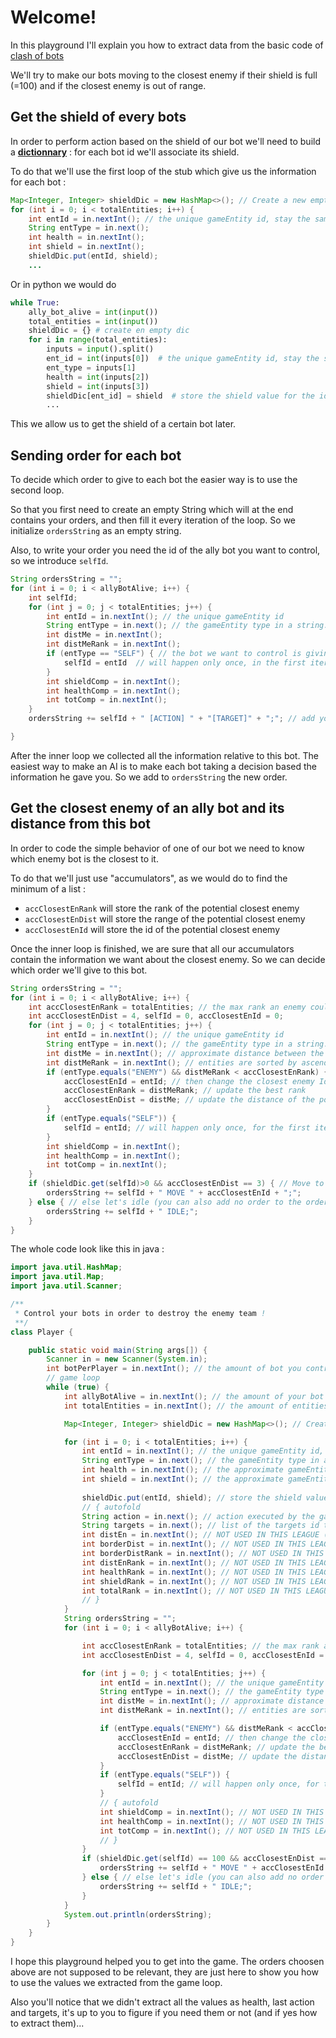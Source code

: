# Welcome!

In this playground I'll explain you how to extract data from the basic code of [clash of bots](https://www.codingame.com/contribute/view/6587dcc2e3a07bd4696c16a3e63238b4a184)

We'll try to make our bots moving to the closest enemy if their shield is full (=100) and if the closest enemy is out of range.


## Get the shield of every bots

In order to perform action based on the shield of our bot we'll need to build a [**dictionnary**](https://en.wikipedia.org/wiki/Associative_array) : 
for each bot id we'll associate its shield.

To do that we'll use the first loop of the stub which give us the information for each bot :
```java
Map<Integer, Integer> shieldDic = new HashMap<>(); // Create a new empty dictionnary 
for (int i = 0; i < totalEntities; i++) {
    int entId = in.nextInt(); // the unique gameEntity id, stay the same for the whole game
    String entType = in.next(); 
    int health = in.nextInt(); 
    int shield = in.nextInt(); 
    shieldDic.put(entId, shield); 
    ...
```
Or in python we would do 
```python
while True:
    ally_bot_alive = int(input())  
    total_entities = int(input())  
    shieldDic = {} # create en empty dic
    for i in range(total_entities):
        inputs = input().split()
        ent_id = int(inputs[0])  # the unique gameEntity id, stay the same for the whole game
        ent_type = inputs[1] 
        health = int(inputs[2])  
        shield = int(inputs[3])  
        shieldDic[ent_id] = shield  # store the shield value for the id
        ... 
```

This we allow us to get the shield of a certain bot later.


## Sending order for each bot
To decide which order to give to each bot the easier way is to use the second loop.

So that you first need to create an empty String which will at the end contains your orders, and then fill it every iteration of the loop. 
So we initialize ``ordersString`` as an empty string.

Also, to write your order you need the id of the ally bot you want to control, so we introduce ``selfId``.
```java
String ordersString = "";
for (int i = 0; i < allyBotAlive; i++) {
    int selfId;
    for (int j = 0; j < totalEntities; j++) {
        int entId = in.nextInt(); // the unique gameEntity id
        String entType = in.next(); // the gameEntity type in a string. It can be SELF | ALLY | ENEMY
        int distMe = in.nextInt(); 
        int distMeRank = in.nextInt();
        if (entType == "SELF") { // the bot we want to control is giving its information => we can get its ID
            selfId = entId  // will happen only once, in the first iteration, so you could actually replace entType == "Self" by j == 0
        }
        int shieldComp = in.nextInt(); 
        int healthComp = in.nextInt();
        int totComp = in.nextInt();
    }
    ordersString += selfId + " [ACTION] " + "[TARGET]" + ";"; // add your order to the string with all the orders

}
```
After the inner loop we collected all the information relative to this bot. The easiest way to make an AI is to make each bot taking a decision based the information he gave you. 
So we add to ``ordersString`` the new order.


## Get the closest enemy of an ally bot and its distance from this bot

In order to code the simple behavior of one of our bot we need to know which enemy bot is the closest to it.

To do that we'll just use "accumulators", as we would do to find the minimum of a list :
- ``accClosestEnRank`` will store the rank of the potential closest enemy
- ``accClosestEnDist`` will store the range of the potential closest enemy
- ``accClosestEnId`` will store the id of the potential closest enemy

Once the inner loop is finished, we are sure that all our accumulators contain the information we want about the closest enemy. So we can decide which order we'll give
to this bot.

```java
String ordersString = "";
for (int i = 0; i < allyBotAlive; i++) {
    int accClosestEnRank = totalEntities; // the max rank an enemy could have
    int accClosestEnDist = 4, selfId = 0, accClosestEnId = 0;
    for (int j = 0; j < totalEntities; j++) {
        int entId = in.nextInt(); // the unique gameEntity id
        String entType = in.next(); // the gameEntity type in a string. It can be SELF | ALLY | ENEMY
        int distMe = in.nextInt(); // approximate distance between the target and the current bot. Can be 0 to 4 for short, medium, long and out of range
        int distMeRank = in.nextInt(); // entities are sorted by ascending order based on their distance to the current bot
        if (entType.equals("ENEMY") && distMeRank < accClosestEnRank) { // if an enemy is closer to me than the last one I memorized
            accClosestEnId = entId; // then change the closest enemy Id to this id
            accClosestEnRank = distMeRank; // update the best rank
            accClosestEnDist = distMe; // update the distance of the potential closest enemy
        }
        if (entType.equals("SELF")) {
            selfId = entId; // will happen only once, for the first iteration
        }
        int shieldComp = in.nextInt(); 
        int healthComp = in.nextInt();
        int totComp = in.nextInt();
    }
    if (shieldDic.get(selfId)>0 && accClosestEnDist == 3) { // Move to closest enemy if shield is not empty and this enemy is Out Of Range
        ordersString += selfId + " MOVE " + accClosestEnId + ";"; 
    } else { // else let's idle (you can also add no order to the ordersString and the game will make this bot idle)
        ordersString += selfId + " IDLE;";
    }
}
```


The whole code look like this in java : 
```java runnable
import java.util.HashMap;
import java.util.Map;
import java.util.Scanner;

/**
 * Control your bots in order to destroy the enemy team !
 **/
class Player {

    public static void main(String args[]) {
        Scanner in = new Scanner(System.in);
        int botPerPlayer = in.nextInt(); // the amount of bot you control
        // game loop
        while (true) {
            int allyBotAlive = in.nextInt(); // the amount of your bot which are still alive
            int totalEntities = in.nextInt(); // the amount of entities in the arena

            Map<Integer, Integer> shieldDic = new HashMap<>(); // Create a new empty dictionnary

            for (int i = 0; i < totalEntities; i++) {
                int entId = in.nextInt(); // the unique gameEntity id, stay the same for the whole game
                String entType = in.next(); // the gameEntity type in a string. It can be ALLY | ENEMY
                int health = in.nextInt(); // the approximate gameEntity health. Can be 0 | 25 | 50 | 75 | 100, 25 meaning that your life is >= 25% and < 50% of your max life
                int shield = in.nextInt(); // the approximate gameEntity shield. Can be 0 | 1 | 25 | 50 | 75 | 100, 1 meaning that your shield is >= 1% and < 25% of your max shield and 0 that you have no more shield left
                
                shieldDic.put(entId, shield); // store the shield value for the id
                // { autofold
                String action = in.next(); // action executed by the gameEntity last turn
                String targets = in.next(); // list of the targets id targeted by the robot last turn ("id1;id2;id3...") if the gameEntity is a robot, else -1 (the target for IDLE is the robot itself)
                int distEn = in.nextInt(); // NOT USED IN THIS LEAGUE (it'll be a RANGE so an int between 0 and 3)
                int borderDist = in.nextInt(); // NOT USED IN THIS LEAGUE (it'll be a RANGE)
                int borderDistRank = in.nextInt(); // NOT USED IN THIS LEAGUE (a RANK)
                int distEnRank = in.nextInt(); // NOT USED IN THIS LEAGUE (it'll be a RANK so an int between 0 and entityCount)
                int healthRank = in.nextInt(); // NOT USED IN THIS LEAGUE (a RANK)
                int shieldRank = in.nextInt(); // NOT USED IN THIS LEAGUE (a RANK)
                int totalRank = in.nextInt(); // NOT USED IN THIS LEAGUE (a RANK)
                // }
            }
            String ordersString = "";
            for (int i = 0; i < allyBotAlive; i++) {

                int accClosestEnRank = totalEntities; // the max rank an enemy could have
                int accClosestEnDist = 4, selfId = 0, accClosestEnId = 0;

                for (int j = 0; j < totalEntities; j++) {
                    int entId = in.nextInt(); // the unique gameEntity id
                    String entType = in.next(); // the gameEntity type in a string. It can be SELF | ALLY | ENEMY
                    int distMe = in.nextInt(); // approximate distance between the target and the current bot. Can be 0 to 4 for short, medium, long and out of range
                    int distMeRank = in.nextInt(); // entities are sorted by ascending order based on their distance to the current bot

                    if (entType.equals("ENEMY") && distMeRank < accClosestEnRank) { // if an enemy is closer to me than the last one I memorized
                        accClosestEnId = entId; // then change the closest enemy Id to this id
                        accClosestEnRank = distMeRank; // update the best rank
                        accClosestEnDist = distMe; // update the distance of the potential closest enemy
                    }
                    if (entType.equals("SELF")) {
                        selfId = entId; // will happen only once, for the first iteration
                    }
                    // { autofold
                    int shieldComp = in.nextInt(); // NOT USED IN THIS LEAGUE (a COMP so either  -1 | 0 | 1)
                    int healthComp = in.nextInt(); // NOT USED IN THIS LEAGUE (a COMP)
                    int totComp = in.nextInt(); // NOT USED IN THIS LEAGUE (a COMP)
                    // }
                }
                if (shieldDic.get(selfId) == 100 && accClosestEnDist == 3) { // Move to closest enemy if shield is full and this enemy is Out Of Range
                    ordersString += selfId + " MOVE " + accClosestEnId + ";";
                } else { // else let's idle (you can also add no order to the ordersString and the game will make this bot idle)
                    ordersString += selfId + " IDLE;";
                }
            }
            System.out.println(ordersString);
        }
    }
}
```

I hope this playground helped you to get into the game. The orders choosen above are not supposed to be relevant, they are just here to show you how to use the values we extracted from the game loop.

Also you'll notice that we didn't extract all the values as health, last action and targets, it's up to you to figure if you need them or not (and if yes how to extract them)...
